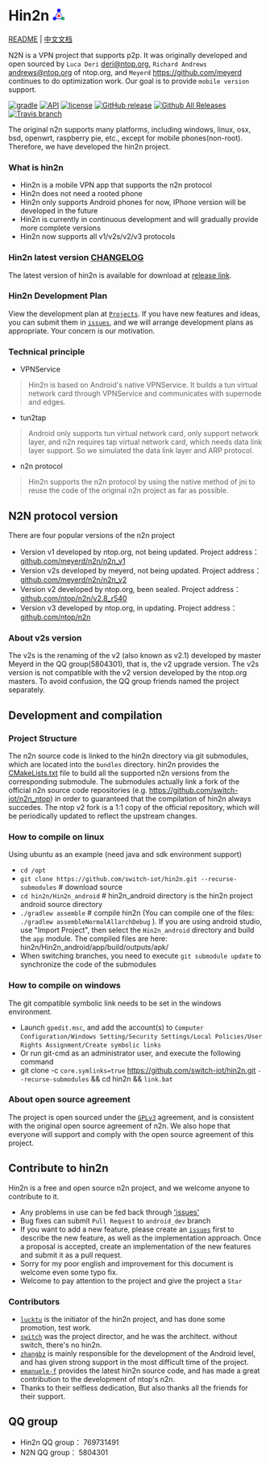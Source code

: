 # Hin2n <img height="24" src="doc/pic/logo.png">

[README](README.md) | [中文文档](README_zh.md)

N2N is a VPN project that supports p2p. It was originally developed and open sourced by `Luca Deri` <deri@ntop.org>, `Richard Andrews` <andrews@ntop.org> of ntop.org, and `Meyerd` <https://github.com/meyerd> continues to do optimization work. Our goal is to provide `mobile version` support.

[![gradle](https://img.shields.io/badge/gradle-2.14.1-green.svg?style=plastic)](https://docs.gradle.org/2.14.1/userguide/userguide.html)
[![API](https://img.shields.io/badge/API-15%2B-green.svg?style=plastic)](https://android-arsenal.com/api?level=15)
[![license](https://img.shields.io/github/license/switch-iot/hin2n.svg?style=plastic)](https://www.gnu.org/licenses/gpl-3.0)
[![GitHub release](https://img.shields.io/github/release/switch-iot/hin2n/all.svg?style=plastic)](https://github.com/switch-iot/hin2n/releases)
[![Github All Releases](https://img.shields.io/github/downloads/switch-iot/hin2n/total.svg?style=plastic)](https://github.com/switch-iot/hin2n/releases)
[![Travis branch](https://img.shields.io/travis/switch-iot/hin2n/dev_android.svg?style=plastic)](https://travis-ci.org/switch-iot/hin2n)

The original n2n supports many platforms, including windows, linux, osx, bsd, openwrt, raspberry pie, etc., except for mobile phones(non-root). Therefore, we have developed the hin2n project.

### What is hin2n
- Hin2n is a mobile VPN app that supports the n2n protocol
- Hin2n does not need a rooted phone
- Hin2n only supports Android phones for now, IPhone version will be developed in the future
- Hin2n is currently in continuous development and will gradually provide more complete versions
- Hin2n now supports all v1/v2s/v2/v3 protocols

### Hin2n latest version [CHANGELOG](Hin2n_android/CHANGELOG)
The latest version of hin2n is available for download at [release link](https://github.com/switch-iot/hin2n/releases).

### Hin2n Development Plan
View the development plan at [`Projects`](https://github.com/switch-iot/hin2n/projects).
If you have new features and ideas, you can submit them in [`issues`](https://github.com/switch-iot/hin2n/issues), and we will arrange development plans as appropriate. Your concern is our motivation.

### Technical principle
- VPNService
> Hin2n is based on Android's native VPNService. It builds a tun virtual network card through VPNService and communicates with supernode and edges.
- tun2tap
> Android only supports tun virtual network card, only support network layer, and n2n  requires tap virtual network card, which needs data link layer support. So we simulated the data link layer and ARP protocol.
- n2n protocol
> Hin2n supports the n2n protocol by using the native method of jni to reuse the code of the original n2n project as far as possible.

## N2N protocol version
There are four popular versions of the n2n project
- Version v1 developed by ntop.org, not being updated. Project address：[github.com/meyerd/n2n/n2n_v1](https://github.com/meyerd/n2n/tree/master/n2n_v1)
- Version v2s developed by meyerd, not being updated. Project address：[github.com/meyerd/n2n/n2n_v2](https://github.com/meyerd/n2n/tree/master/n2n_v2)
- Version v2 developed by ntop.org, been sealed. Project address：[github.com/ntop/n2n/v2.8_r540](https://github.com/ntop/n2n/tree/2.8-stable)
- Version v3 developed by ntop.org, in updating. Project address：[github.com/ntop/n2n](https://github.com/ntop/n2n)

### About v2s version
The v2s is the renaming of the v2 (also known as v2.1) developed by master Meyerd in the QQ group(5804301), that is, the v2 upgrade version. The v2s version is not compatible with the v2 version developed by the ntop.org masters. To avoid confusion, the QQ group friends named the project separately.

## Development and compilation
### Project Structure
The n2n source code is linked to the hin2n directory via git submodules, which are located into the `bundles` directory. hin2n provides the [CMakeLists.txt](https://github.com/switch-iot/hin2n/blob/dev_android/Hin2n_android/app/CMakeLists.txt) file to build all the supported n2n versions from the corresponding submodule. The submodules actually link a fork of the official n2n source code repositories (e.g. https://github.com/switch-iot/n2n_ntop) in order to guaranteed that the compilation of hin2n always succedes. The ntop v2 fork is a 1:1 copy of the official repository, which will be periodically updated to reflect the upstream changes.

### How to compile on linux
Using ubuntu as an example (need java and sdk environment support)
- `cd /opt`
- `git clone https://github.com/switch-iot/hin2n.git --recurse-submodules` # download source
- `cd hin2n/Hin2n_android` # hin2n_android directory is the hin2n project android source directory
- `./gradlew assemble` # compile hin2n (You can compile one of the files: `./gradlew assembleNormalAllarchDebug` ). If you are using android studio, use "Import Project", then select the `Hin2n_android` directory and build the `app` module. The compiled files are here: hin2n/Hin2n_android/app/build/outputs/apk/
- When switching branches, you need to execute `git submodule update` to synchronize the code of the submodules

### How to compile on windows
The git compatible symbolic link needs to be set in the windows environment.
- Launch `gpedit.msc`, and add the account(s) to `Computer Configuration/Windows Setting/Security Settings/Local Policies/User Rights Assignment/Create symbolic links`
- Or run git-cmd as an administrator user, and execute the following command
- git clone -c `core.symlinks=true` https://github.com/switch-iot/hin2n.git `--recurse-submodules`  && cd hin2n && `link.bat`

### About open source agreement
The project is open sourced under the [`GPLv3`](LICENSE) agreement, and is consistent with the original open source agreement of n2n. We also hope that everyone will support and comply with the open source agreement of this project.

## Contribute to hin2n
Hin2n is a free and open source n2n project, and we welcome anyone to contribute to it.
- Any problems in use can be fed back through ['issues'](https://github.com/switch-iot/hin2n/issues)
- Bug fixes can submit `Pull Request` to `android_dev` branch
- If you want to add a new feature, please create an [`issues`](https://github.com/switch-iot/hin2n/issues) first to describe the new feature, as well as the implementation approach. Once a proposal is accepted, create an implementation of the new features and submit it as a pull request.
- Sorry for my poor english and improvement for this document is welcome even some typo fix.
- Welcome to pay attention to the project and give the project a `Star`

### Contributors
- [`lucktu`](https://github.com/lucktu) is the initiator of the hin2n project, and has done some promotion, test work.
- [`switch`](https://github.com/switch-iot) was the project director, and he was the architect. without switch, there's no hin2n.
- [`zhangbz`](https://github.com/zhangbz) is mainly responsible for the development of the Android level, and has given strong support in the most difficult time of the project.
- [`emanuele-f`](https://github.com/emanuele-f) provides the latest hin2n source code, and has made a great contribution to the development of ntop's n2n.
- Thanks to their selfless dedication, But also thanks all the friends for their support.

## QQ group
- Hin2n QQ group： 769731491
- N2N QQ group： 5804301

